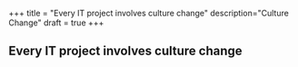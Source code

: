 +++
title = "Every IT project involves culture change"
description="Culture Change"
draft = true
+++

## Every IT project involves culture change

